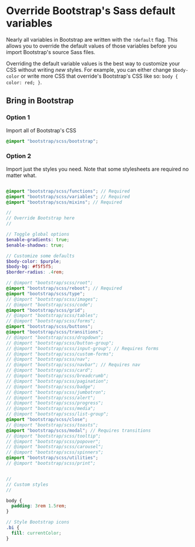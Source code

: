 # Override Bootstrap's Sass default variables

Nearly all variables in Bootstrap are written with the `!default` flag.
This allows you to override the default values of those variables before
you import Bootstrap's source Sass files.

Overriding the default variable values is the best way to customize your
CSS without writing _new_ styles. For example, you can either change
`$body-color` or write more CSS that override's Bootstrap's CSS like so:
`body { color: red; }`.



## Bring in Bootstrap


### Option 1

Import all of Bootstrap's CSS

```scss
@import "bootstrap/scss/bootstrap";
```

### Option 2

Import just the styles you need. Note that some stylesheets are required no matter what.

```scss

@import "bootstrap/scss/functions"; // Required
@import "bootstrap/scss/variables"; // Required
@import "bootstrap/scss/mixins"; // Required

//
// Override Bootstrap here
//

// Toggle global options
$enable-gradients: true;
$enable-shadows: true;

// Customize some defaults
$body-color: $purple;
$body-bg: #f5f5f5;
$border-radius: .4rem;

// @import "bootstrap/scss/root";
@import "bootstrap/scss/reboot"; // Required
@import "bootstrap/scss/type";
// @import "bootstrap/scss/images";
// @import "bootstrap/scss/code";
@import "bootstrap/scss/grid";
// @import "bootstrap/scss/tables";
// @import "bootstrap/scss/forms";
@import "bootstrap/scss/buttons";
@import "bootstrap/scss/transitions";
// @import "bootstrap/scss/dropdown";
// @import "bootstrap/scss/button-group";
// @import "bootstrap/scss/input-group"; // Requires forms
// @import "bootstrap/scss/custom-forms";
// @import "bootstrap/scss/nav";
// @import "bootstrap/scss/navbar"; // Requires nav
// @import "bootstrap/scss/card";
// @import "bootstrap/scss/breadcrumb";
// @import "bootstrap/scss/pagination";
// @import "bootstrap/scss/badge";
// @import "bootstrap/scss/jumbotron";
// @import "bootstrap/scss/alert";
// @import "bootstrap/scss/progress";
// @import "bootstrap/scss/media";
// @import "bootstrap/scss/list-group";
@import "bootstrap/scss/close";
// @import "bootstrap/scss/toasts";
@import "bootstrap/scss/modal"; // Requires transitions
// @import "bootstrap/scss/tooltip";
// @import "bootstrap/scss/popover";
// @import "bootstrap/scss/carousel";
// @import "bootstrap/scss/spinners";
@import "bootstrap/scss/utilities";
// @import "bootstrap/scss/print";


//
// Custom styles
//

body {
  padding: 3rem 1.5rem;
}

// Style Bootstrap icons
.bi {
  fill: currentColor;
}

```
